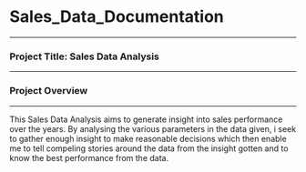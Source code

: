# Sales_Data_Documentation
---
### Project Title: Sales Data Analysis
---
### Project Overview
---
This Sales Data Analysis aims to generate insight into sales performance over the years. By analysing
the various parameters in the data given, i seek to gather enough insight to make reasonable decisions
which then enable me to tell compeling stories around the data from the insight gotten and to know the
best performance  from the data.
